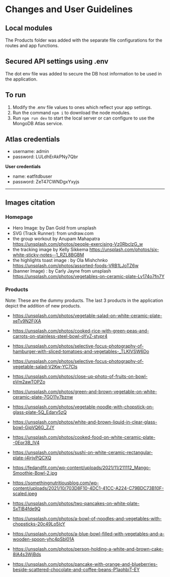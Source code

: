 # Changes and User Guidelines

## Local modules
The Products folder was added with the separate file configurations for the routes and app functions.


## Secured API settings using .env
The dot env file was added to secure the DB host information to be used in the application.

## To run
1. Modify the .env file values to ones which reflect your app settings.
2. Run the command `npm i` to download the node modules.
3. Run `npm run dev` to start the local server or can configure to use the MongoDB Atlas service.

## Atlas credentials
- username: admin
- password: LULdhErAkPNy7Qbr

**User credentials**
- name: eatfitdbuser
- password: ZeT47CWNDgxYxyjs

---

## Images citation

### Homepage
- Hero Image: by Dan Gold from unsplash
- SVG (Track Runner): from undraw.com
- the group workout by Anupam Mahapatra https://unsplash.com/photos/people-exercising-Vz0RbclzG_w
- the tracking image by Kelly Sikkema https://unsplash.com/photos/six-white-sticky-notes--1_RZL8BGBM
- the highlights toast image : by Ola Mishchnko https://unsplash.com/photos/assorted-foods-VRB1LJoTZ6w
- (banner Image) : by Carly Jayne from unsplash https://unsplash.com/photos/vegetables-on-ceramic-plate-Lv174o7fn7Y

### Products

Note: These are the dummy products. The last 3 products in the application depict the addition of new products.

- https://unsplash.com/photos/vegetable-salad-on-white-ceramic-plate-xeTv9N2FjXA

- https://unsplash.com/photos/cooked-rice-with-green-peas-and-carrots-on-stainless-steel-bowl-oYvZ-stypr4

- https://unsplash.com/photos/selective-focus-photography-of-hamburger-with-sliced-tomatoes-and-vegetables-_TLKIVSW6Do

- https://unsplash.com/photos/selective-focus-photography-of-vegetable-salad-V2Kw-YC7Cls

- https://unsplash.com/photos/close-up-photo-of-fruits-on-bowl-pVm2awTOPZo

- https://unsplash.com/photos/green-and-brown-vegetable-on-white-ceramic-plate-7GO11y7bznw

- https://unsplash.com/photos/vegetable-noodle-with-chopstick-on-glass-plate-5Q_Edarv5zQ

- https://unsplash.com/photos/white-and-brown-liquid-in-clear-glass-bowl-GipVQ6G_ZJY

- https://unsplash.com/photos/cooked-food-on-white-ceramic-plate--0Epr3B_IV4

- https://unsplash.com/photos/sushi-on-white-ceramic-rectangular-plate-i4jrjvPQCXQ

- https://fedandfit.com/wp-content/uploads/2021/11/211112_Mango-Smoothie-Bowl-2.jpg

- https://somethingnutritiousblog.com/wp-content/uploads/2021/10/703D8F10-4DC1-41CC-A224-C79BDC73B10F-scaled.jpeg

- https://unsplash.com/photos/two-pancakes-on-white-plate-SxTlB4fde9Q

- https://unsplash.com/photos/a-bowl-of-noodles-and-vegetables-with-chopsticks-20c49Lo5IcY

- https://unsplash.com/photos/a-blue-bowl-filled-with-vegetables-and-a-wooden-spoon-yhc4pSbl01A

- https://unsplash.com/photos/person-holding-a-white-and-brown-cake-8lA4s3WjBds

- https://unsplash.com/photos/pancake-with-orange-and-blueberries-beside-scattered-chocolate-and-coffee-beans-P1aohbiT-EY